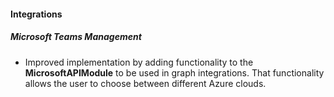 
#### Integrations

##### Microsoft Teams Management

- Improved implementation by adding functionality to the **MicrosoftAPIModule** to be used in graph integrations. That functionality allows the user to choose between different Azure clouds.